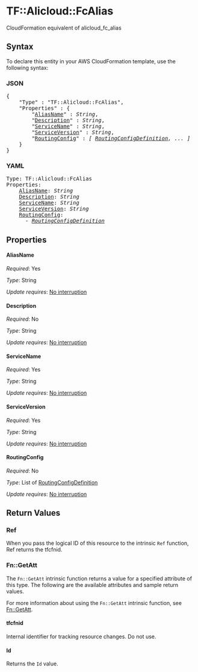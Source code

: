 # TF::Alicloud::FcAlias

CloudFormation equivalent of alicloud_fc_alias

## Syntax

To declare this entity in your AWS CloudFormation template, use the following syntax:

### JSON

<pre>
{
    "Type" : "TF::Alicloud::FcAlias",
    "Properties" : {
        "<a href="#aliasname" title="AliasName">AliasName</a>" : <i>String</i>,
        "<a href="#description" title="Description">Description</a>" : <i>String</i>,
        "<a href="#servicename" title="ServiceName">ServiceName</a>" : <i>String</i>,
        "<a href="#serviceversion" title="ServiceVersion">ServiceVersion</a>" : <i>String</i>,
        "<a href="#routingconfig" title="RoutingConfig">RoutingConfig</a>" : <i>[ <a href="routingconfigdefinition.md">RoutingConfigDefinition</a>, ... ]</i>
    }
}
</pre>

### YAML

<pre>
Type: TF::Alicloud::FcAlias
Properties:
    <a href="#aliasname" title="AliasName">AliasName</a>: <i>String</i>
    <a href="#description" title="Description">Description</a>: <i>String</i>
    <a href="#servicename" title="ServiceName">ServiceName</a>: <i>String</i>
    <a href="#serviceversion" title="ServiceVersion">ServiceVersion</a>: <i>String</i>
    <a href="#routingconfig" title="RoutingConfig">RoutingConfig</a>: <i>
      - <a href="routingconfigdefinition.md">RoutingConfigDefinition</a></i>
</pre>

## Properties

#### AliasName

_Required_: Yes

_Type_: String

_Update requires_: [No interruption](https://docs.aws.amazon.com/AWSCloudFormation/latest/UserGuide/using-cfn-updating-stacks-update-behaviors.html#update-no-interrupt)

#### Description

_Required_: No

_Type_: String

_Update requires_: [No interruption](https://docs.aws.amazon.com/AWSCloudFormation/latest/UserGuide/using-cfn-updating-stacks-update-behaviors.html#update-no-interrupt)

#### ServiceName

_Required_: Yes

_Type_: String

_Update requires_: [No interruption](https://docs.aws.amazon.com/AWSCloudFormation/latest/UserGuide/using-cfn-updating-stacks-update-behaviors.html#update-no-interrupt)

#### ServiceVersion

_Required_: Yes

_Type_: String

_Update requires_: [No interruption](https://docs.aws.amazon.com/AWSCloudFormation/latest/UserGuide/using-cfn-updating-stacks-update-behaviors.html#update-no-interrupt)

#### RoutingConfig

_Required_: No

_Type_: List of <a href="routingconfigdefinition.md">RoutingConfigDefinition</a>

_Update requires_: [No interruption](https://docs.aws.amazon.com/AWSCloudFormation/latest/UserGuide/using-cfn-updating-stacks-update-behaviors.html#update-no-interrupt)

## Return Values

### Ref

When you pass the logical ID of this resource to the intrinsic `Ref` function, Ref returns the tfcfnid.

### Fn::GetAtt

The `Fn::GetAtt` intrinsic function returns a value for a specified attribute of this type. The following are the available attributes and sample return values.

For more information about using the `Fn::GetAtt` intrinsic function, see [Fn::GetAtt](https://docs.aws.amazon.com/AWSCloudFormation/latest/UserGuide/intrinsic-function-reference-getatt.html).

#### tfcfnid

Internal identifier for tracking resource changes. Do not use.

#### Id

Returns the <code>Id</code> value.

